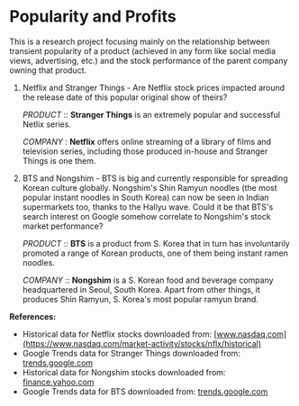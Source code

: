 # Popularity and Profits

This is a research project focusing mainly on the relationship between transient popularity of a product (achieved in any form like social media views, advertising, etc.) and the stock performance of the parent company owning that product.

1. Netflix and Stranger Things - Are Netflix stock prices impacted around the release date of this popular original show of theirs?

    *PRODUCT* :: **Stranger Things** is an extremely popular and successful Netlix series.

    *COMPANY* : **Netflix** offers online streaming of a library of films and television series, including those produced in-house and Stranger Things is one them.

2. BTS and Nongshim - BTS is big and currently responsible for spreading Korean culture globally. Nongshim's Shin Ramyun noodles (the most popular instant noodles in South Korea) can now be seen in Indian supermarkets too, thanks to the Hallyu wave. Could it be that BTS's search interest on Google somehow correlate to Nongshim's stock market performance?

    *PRODUCT* :: **BTS** is a product from S. Korea that in turn has involuntarily promoted a range of Korean products, one of them being instant ramen noodles.

    *COMPANY* :: **Nongshim** is a S. Korean food and beverage company headquartered in Seoul, South Korea. Apart from other things, it produces Shin Ramyun, S. Korea's most popular ramyun brand. 


**References:**

- Historical data for Netflix stocks downloaded from:
[www.nasdaq.com](https://www.nasdaq.com/market-activity/stocks/nflx/historical)
- Google Trends data for Stranger Things downloaded from:
[trends.google.com](https://trends.google.com/trends/explore?date=2019-01-01%202019-12-31&geo=US&q=%2Fm%2F0131ln7y)
- Historical data for Nongshim stocks downloaded from:
[finance.yahoo.com](https://finance.yahoo.com/quote/004370.KS/history?period1=1543622400&period2=1601424000&interval=1d&filter=history&frequency=1d&includeAdjustedClose=true)
- Google Trends data for BTS downloaded from:
[trends.google.com](https://trends.google.com/trends/explore?date=2018-12-01%202020-09-30&q=%2Fm%2F0w68qx3)
